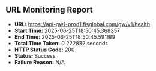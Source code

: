 ## URL Monitoring Report

- **URL:** https://api-gw1-prod1.fisglobal.com/gw/v1/health
- **Start Time:** 2025-06-25T18:50:45.368357
- **End Time:** 2025-06-25T18:50:45.591189
- **Total Time Taken:** 0.222832 seconds
- **HTTP Status Code:** 200
- **Status:** Success
- **Failure Reason:** N/A
